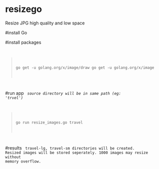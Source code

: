 # resizego
Resize JPG high quality and low space

#install Go

#install packages
<code>
> go get -u golang.org/x/image/draw
> go get -u golang.org/x/image
</code>

#run app
<code>
<i>source directory will be in same path (eg: 'trvel')</i>
> go run resize_images.go travel
</code>

#results
<code>
travel-lg, travel-sm directories will be created.
Resized images will be stored seperately. 
1000 images may resize without memory overflow.
</code>

